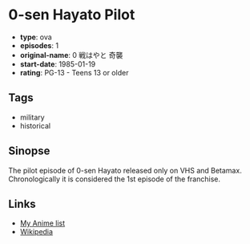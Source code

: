 # 0-sen Hayato Pilot

-   **type**: ova
-   **episodes**: 1
-   **original-name**: 0 戦はやと 奇襲
-   **start-date**: 1985-01-19
-   **rating**: PG-13 - Teens 13 or older

## Tags

-   military
-   historical

## Sinopse

The pilot episode of 0-sen Hayato released only on VHS and Betamax. Chronologically it is considered the 1st episode of the franchise.

## Links

-   [My Anime list](https://myanimelist.net/anime/33978/0-sen_Hayato_Pilot)
-   [Wikipedia](https://ja.wikipedia.org/wiki/0%E6%88%A6%E3%81%AF%E3%82%84%E3%81%A8#.E3.83.93.E3.83.87.E3.82.AA.E3.82.BD.E3.83.95.E3.83.88.E5.8C.96)
